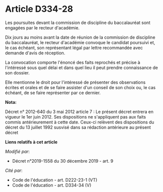 # Article D334-28

Les poursuites devant la commission de discipline du baccalauréat sont engagées par le recteur d'académie.

Dix jours au moins avant la date de réunion de la commission de discipline du baccalauréat, le recteur d'académie convoque le
candidat poursuivi et, le cas échéant, son représentant légal par lettre recommandée avec demande d'avis de réception.

La convocation comporte l'énoncé des faits reprochés et précise à l'intéressé sous quel délai et dans quel lieu il peut
prendre connaissance de son dossier.

Elle mentionne le droit pour l'intéressé de présenter des observations écrites et orales et de se faire assister d'un conseil
de son choix ou, le cas échéant, de se faire représenter par ce dernier.

**Nota:**

Décret n° 2012-640 du 3 mai 2012 article 7 : Le présent décret entrera en vigueur le 1er juin 2012. Ses dispositions ne
s'appliquent pas aux faits commis antérieurement à cette date. Ceux-ci relèvent des dispositions du décret du 13 juillet 1992
susvisé dans sa rédaction antérieure au présent décret

**Liens relatifs à cet article**

_Modifié par_:

  - Décret n°2019-1558 du 30 décembre 2019 - art. 9

_Cité par_:

  - Code de l'éducation - art. D222-23-1 (VT)
  - Code de l'éducation - art. D334-34 (V)
